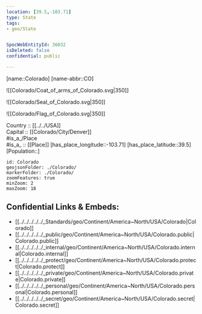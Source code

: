 ```yaml
---
location: [39.5,-103.71] 
type: State
tags:
- geo/State


SpocWebEntityId: 36032
isDeleted: false
confidential: public

---
```

[name::Colorado] 
[name-abbr::CO] 

![[Colorado/Coat_of_arms_of_Colorado.svg|350]] 

![[Colorado/Seal_of_Colorado.svg|350]] 

![[Colorado/Flag_of_Colorado.svg|350]] 

Country :: [[../../USA]]  
Capital :: [[Colorado/City/Denver]]  
#is_a_/Place  
#is_a_ :: [[Place]] 
[has_place_longitude::-103.71] 
[has_place_latitude::39.5] 
[Population::] 



```leaflet
id: Colorado
geojsonFolder: ./Colorado/
markerFolder: ./Colorado/
zoomFeatures: true 
minZoom: 2 
maxZoom: 18
```


## Confidential Links & Embeds: 
- [[../../../../../_Standards/geo/Continent/America~North/USA/Colorado|Colorado]] 
- [[../../../../../_public/geo/Continent/America~North/USA/Colorado.public|Colorado.public]] 
- [[../../../../../_internal/geo/Continent/America~North/USA/Colorado.internal|Colorado.internal]] 
- [[../../../../../_protect/geo/Continent/America~North/USA/Colorado.protect|Colorado.protect]] 
- [[../../../../../_private/geo/Continent/America~North/USA/Colorado.private|Colorado.private]] 
- [[../../../../../_personal/geo/Continent/America~North/USA/Colorado.personal|Colorado.personal]] 
- [[../../../../../_secret/geo/Continent/America~North/USA/Colorado.secret|Colorado.secret]] 
